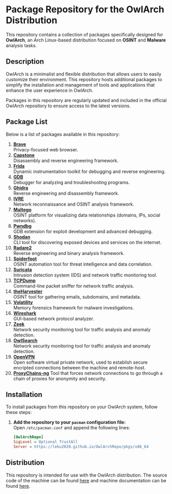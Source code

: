 # Package Repository for the OwlArch Distribution

This repository contains a collection of packages specifically designed for **OwlArch**, an Arch Linux-based distribution focused on **OSINT** and **Malware** analysis tasks.

## Description

OwlArch is a minimalist and flexible distribution that allows users to easily customize their environment. This repository hosts additional packages to simplify the installation and management of tools and applications that enhance the user experience in OwlArch.

Packages in this repository are regularly updated and included in the official OwlArch repository to ensure access to the latest versions.

## Package List

Below is a list of packages available in this repository:

1. **[Brave](https://leku2020.github.io/OwlArchRepo/brave)**  
   Privacy-focused web browser.
2. **[Capstone](https://leku2020.github.io/OwlArchRepo/capstone)**  
   Disassembly and reverse engineering framework.
3. **[Frida](https://leku2020.github.io/OwlArchRepo/frida)**  
   Dynamic instrumentation toolkit for debugging and reverse engineering.
4. **[GDB](https://leku2020.github.io/OwlArchRepo/gdb)**  
   Debugger for analyzing and troubleshooting programs.
5. **[Ghidra](https://leku2020.github.io/OwlArchRepo/ghidra)**  
   Reverse engineering and disassembly framework.
6. **[IVRE](https://leku2020.github.io/OwlArchRepo/ivre)**  
   Network reconnaissance and OSINT analysis framework.
7. **[Maltego](https://leku2020.github.io/OwlArchRepo/maltego)**  
   OSINT platform for visualizing data relationships (domains, IPs, social networks).
8. **[Pwndbg](https://leku2020.github.io/OwlArchRepo/pwndbg)**  
   GDB extension for exploit development and advanced debugging.
9. **[Shodan](https://leku2020.github.io/OwlArchRepo/shodan)**  
   CLI tool for discovering exposed devices and services on the internet.
10. **[Radare2](https://leku2020.github.io/OwlArchRepo/radare)**  
    Reverse engineering and binary analysis framework.
11. **[Spiderfoot](https://leku2020.github.io/OwlArchRepo/spiderfoot)**  
    OSINT automation tool for threat intelligence and data correlation.
12. **[Suricata](https://leku2020.github.io/OwlArchRepo/suricata)**  
    Intrusion detection system (IDS) and network traffic monitoring tool.
13. **[TCPDump](https://leku2020.github.io/OwlArchRepo/tcpdump)**  
    Command-line packet sniffer for network traffic analysis.
14. **[theHarvester](https://leku2020.github.io/OwlArchRepo/theharvester)**  
    OSINT tool for gathering emails, subdomains, and metadata.
15. **[Volatility](https://leku2020.github.io/OwlArchRepo/volatility)**  
    Memory forensics framework for malware investigations.
16. **[Wireshark](https://leku2020.github.io/OwlArchRepo/wireshark)**  
    GUI-based network protocol analyzer.
17. **[Zeek](https://leku2020.github.io/OwlArchRepo/zeek)**  
    Network security monitoring tool for traffic analysis and anomaly detection.
18. **[OwlSearch](https://leku2020.github.io/OwlArchRepo/owlsearch)**  
    Network security monitoring tool for traffic analysis and anomaly detection.
19. **[OpenVPN](https://leku2020.github.io/OwlArchRepo/openvpn)**  
    Open software virtual private network, used to establish secure encripted connections between the machine and remote-host.
20. **[ProxyChains-ng](https://leku2020.github.io/OwlArchRepo/proxychains)**
Tool that forces network connections to go through a chain of proxies for anonymity and security.

## Installation

To install packages from this repository on your OwlArch system, follow these steps:

1. **Add the repository to your `pacman` configuration file:**  
   Open `/etc/pacman.conf` and append the following lines:

   ```ini
   [OwlArchRepo]
   SigLevel = Optional TrustAll
   Server = https://leku2020.github.io/OwlArchRepo/pkgs/x86_64
   ```

## Distribution
This repository is intended for use with the OwlArch distribution. The source code of the machine can be found [here](https://github.com/Leku2020/OwlArch) and machine documentation can be found [here](https://leku2020.github.io/OwlArch).
